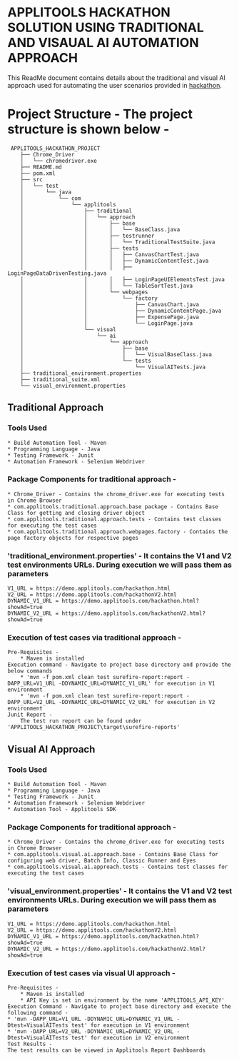 # APPLITOOLS HACKATHON SOLUTION USING TRADITIONAL AND VISAUAL AI AUTOMATION APPROACH
This ReadMe document contains details about the traditional and visual AI approach used for automating the user scenarios provided in [hackathon](https://applitools.com/hackathon-instructions).
# Project Structure - The project structure is shown below - 
```
 APPLITOOLS_HACKATHON_PROJECT
    ├── Chrome_Driver
    │   └── chromedriver.exe
    ├── README.md
    ├── pom.xml
    ├── src
    │   └── test
    │       └── java
    │           └── com
    │               └── applitools
    │                   ├── traditional
    │                   │   └── approach
    │                   │       ├── base
    │                   │       │   └── BaseClass.java
    │                   │       ├── testrunner
    │                   │       │   └── TraditionalTestSuite.java
    │                   │       ├── tests
    │                   │       │   ├── CanvasChartTest.java
    │                   │       │   ├── DynamicContentTest.java
    │                   │       │   ├── LoginPageDataDrivenTesting.java
    │                   │       │   ├── LoginPageUIElementsTest.java
    │                   │       │   └── TableSortTest.java
    │                   │       └── webpages
    │                   │           └── factory
    │                   │               ├── CanvasChart.java
    │                   │               ├── DynamicContentPage.java
    │                   │               ├── ExpensePage.java
    │                   │               └── LoginPage.java
    │                   └── visual
    │                       └── ai
    │                           └── approach
    │                               ├── base
    │                               │   └── VisualBaseClass.java
    │                               └── tests
    │                                   └── VisualAITests.java
    ├── traditional_environment.properties
    ├── traditional_suite.xml
    └── visual_environment.properties
```
## Traditional Approach
### Tools Used
    * Build Automation Tool - Maven
    * Programming Language - Java
    * Testing Framework - Junit
    * Automation Framework - Selenium Webdriver

### Package Components for traditional approach -
	* Chrome_Driver - Contains the chrome_driver.exe for executing tests in Chrome Browser
	* com.applitools.traditional.approach.base package - Contains Base Class for getting and closing driver object
	* com.applitools.traditional.approach.tests - Contains test classes for executing the test cases
	* com.applitools.traditional.approach.webpages.factory - Contains the page factory objects for respective pages
### 'traditional_environment.properties' - It contains the V1 and V2 test environments URLs. During execution we will pass them as parameters
```
V1_URL = https://demo.applitools.com/hackathon.html
V2_URL = https://demo.applitools.com/hackathonV2.html
DYNAMIC_V1_URL = https://demo.applitools.com/hackathon.html?showAd=true
DYNAMIC_V2_URL = https://demo.applitools.com/hackathonV2.html?showAd=true
```
### Execution of test cases via traditional approach - 
    Pre-Requisites -
		* Maven is installed
	Execution command - Navigate to project base directory and provide the below commands
		* 'mvn -f pom.xml clean test surefire-report:report -DAPP_URL=V1_URL -DDYNAMIC_URL=DYNAMIC_V1_URL' for execution in V1 environment
		* 'mvn -f pom.xml clean test surefire-report:report -DAPP_URL=V2_URL -DDYNAMIC_URL=DYNAMIC_V2_URL' for execution in V2 environment
	Junit Report -
		The test run report can be found under 'APPLITOOLS_HACKATHON_PROJECT\target\surefire-reports'
## Visual AI Approach
### Tools Used
    * Build Automation Tool - Maven
    * Programming Language - Java
    * Testing Framework - Junit
    * Automation Framework - Selenium Webdriver
    * Automation Tool - Applitools SDK
### Package Components for traditional approach -
	* Chrome_Driver - Contains the chrome_driver.exe for executing tests in Chrome Browser
	* com.applitools.visual.ai.approach.base - Contains Base Class for configuring web driver, Batch Info, Classic Runner and Eyes
	* com.applitools.visual.ai.approach.tests - Contains test classes for executing the test cases
### 'visual_environment.properties' - It contains the V1 and V2 test environments URLs. During execution we will pass them as parameters
```
V1_URL = https://demo.applitools.com/hackathon.html
V2_URL = https://demo.applitools.com/hackathonV2.html
DYNAMIC_V1_URL = https://demo.applitools.com/hackathon.html?showAd=true
DYNAMIC_V2_URL = https://demo.applitools.com/hackathonV2.html?showAd=true
```
### Execution of test cases via visual UI approach - 
    Pre-Requisites -
		* Maven is installed
		* API Key is set in environment by the name 'APPLITOOLS_API_KEY'
	Execution Command - Navigate to project base directory and execute the following command - 
    * 'mvn -DAPP_URL=V1_URL -DDYNAMIC_URL=DYNAMIC_V1_URL -Dtest=VisualAITests test' for execution in V1 environment
    * 'mvn -DAPP_URL=V2_URL -DDYNAMIC_URL=DYNAMIC_V2_URL -Dtest=VisualAITests test' for execution in V2 environment
    Test Results -
    The test results can be viewed in Applitools Report Dashboards
